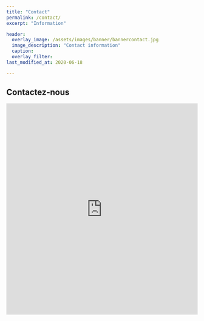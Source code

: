 ```yaml
---
title: "Contact"
permalink: /contact/
excerpt: "Information"

header:
  overlay_image: /assets/images/banner/bannercontact.jpg
  image_description: "Contact information"
  caption: 
  overlay_filter: 
last_modified_at: 2020-06-18

---
```



## Contactez-nous

<iframe title="Embedded Wufoo Form"
height="557"
allowTransparency="true"
frameborder="0"
scrolling="no"
style="width:100%;border:none"
src="https://lf2l.wufoo.com/embed/q43fp030ibu2xp/">
<a href="https://lf2l.wufoo.com/forms/q43fp030ibu2xp/">
</a>
</iframe>
                                                  
                                              
